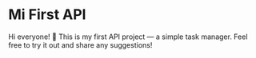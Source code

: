 # Mi First API

Hi everyone! 👋 This is my first API project — a simple task manager. Feel free to try it out and share any suggestions!

